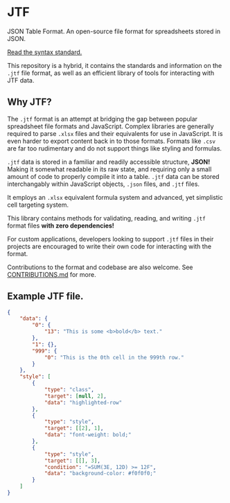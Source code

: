 # JTF

JSON Table Format. An open-source file format for spreadsheets stored in JSON.

[Read the syntax standard.](SYNTAX.md)

This repository is a hybrid, it contains the standards and information on the `.jtf` file format, as well as an efficient library of tools for interacting with JTF data.

## Why JTF?

The `.jtf` format is an attempt at bridging the gap between popular spreadsheet file formats and JavaScript. Complex libraries are generally required to parse `.xlsx` files and their equivalents for use in JavaScript. It is even harder to export content back in to those formats. Formats like `.csv` are far too rudimentary and do not support things like styling and formulas.

`.jtf` data is stored in a familiar and readily accessible structure, **JSON!** Making it somewhat readable in its raw state, and requiring only a small amount of code to properly compile it into a table. `.jtf` data can be stored interchangably within JavaScript objects, `.json` files, and `.jtf` files.

It employs an `.xlsx` equivalent formula system and advanced, yet simplistic cell targeting system.

This library contains methods for validating, reading, and writing `.jtf` format files **with zero dependencies!**

For custom applications, developers looking to support `.jtf` files in their projects are encouraged to write their own code for interacting with the format.

Contributions to the format and codebase are also welcome. See [CONTRIBUTIONS.md](CONTRIBUTIONS.md) for more.

## Example JTF file.

```json
{
	"data": {
		"0": {
			"13": "This is some <b>bold</b> text."
		},
		"1": {},
		"999": {
			"0": "This is the 0th cell in the 999th row."
		}
	},
	"style": [
		{
			"type": "class",
			"target": [null, 2],
			"data": "highlighted-row"
		},
		{
			"type": "style",
			"target": [[2], 1],
			"data": "font-weight: bold;"
		},
		{
			"type": "style",
			"target": [[], 3],
			"condition": "=SUM(3E, 12D) >= 12F",
			"data": "background-color: #f0f0f0;"
		}
	]
}
```
